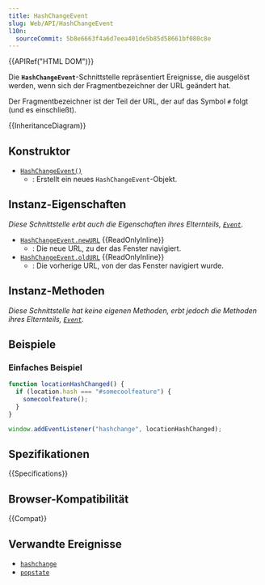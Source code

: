 ```yaml
---
title: HashChangeEvent
slug: Web/API/HashChangeEvent
l10n:
  sourceCommit: 5b8e6663f4a6d7eea401de5b85d58661bf080c8e
---
```


{{APIRef("HTML DOM")}}

Die **`HashChangeEvent`**-Schnittstelle repräsentiert Ereignisse, die ausgelöst werden, wenn sich der Fragmentbezeichner der URL geändert hat.

Der Fragmentbezeichner ist der Teil der URL, der auf das Symbol `#` folgt (und es einschließt).

{{InheritanceDiagram}}

## Konstruktor

- [`HashChangeEvent()`](/de/docs/Web/API/HashChangeEvent/HashChangeEvent)
  - : Erstellt ein neues `HashChangeEvent`-Objekt.

## Instanz-Eigenschaften

_Diese Schnittstelle erbt auch die Eigenschaften ihres Elternteils, [`Event`](/de/docs/Web/API/Event)._

- [`HashChangeEvent.newURL`](/de/docs/Web/API/HashChangeEvent/newURL) {{ReadOnlyInline}}
  - : Die neue URL, zu der das Fenster navigiert.
- [`HashChangeEvent.oldURL`](/de/docs/Web/API/HashChangeEvent/oldURL) {{ReadOnlyInline}}
  - : Die vorherige URL, von der das Fenster navigiert wurde.

## Instanz-Methoden

_Diese Schnittstelle hat keine eigenen Methoden, erbt jedoch die Methoden ihres Elternteils, [`Event`](/de/docs/Web/API/Event)._

## Beispiele

### Einfaches Beispiel

```js
function locationHashChanged() {
  if (location.hash === "#somecoolfeature") {
    somecoolfeature();
  }
}

window.addEventListener("hashchange", locationHashChanged);
```

## Spezifikationen

{{Specifications}}

## Browser-Kompatibilität

{{Compat}}

## Verwandte Ereignisse

- [`hashchange`](/de/docs/Web/API/Window/hashchange_event)
- [`popstate`](/de/docs/Web/API/Window/popstate_event)
